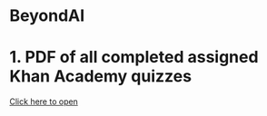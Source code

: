 # BeyondAI

# 1. PDF of all completed assigned Khan Academy quizzes

<a href="assets/Khan Academy Assignments.pdf" class="contact-link">Click here to open</a>
            </div>
